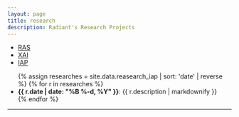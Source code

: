 ```yaml
---
layout: page
title: research
description: Radiant's Research Projects 
---
```


<div class="navbar">
    <div class="navbar-inner">
        <ul class="nav">
            <li><a href="https://radiant-systems-lab.github.io/research_ras.html">RAS</a></li>
            <li><a href="https://radiant-systems-lab.github.io/research_xai.html">XAI</a></li>
            <li><a href="#"  style="text-decoration: underline;">IAP</a></li>
        </ul>
    </div>
</div>

<div>
    <ul class="ResearchSubTab">
    {% assign researches = site.data.reasearch_iap | sort: 'date' | reverse %}
    {% for r in researches %}
      <li>
       <span><b>{{ r.date | date: "%B %-d, %Y" }}</b></span>: {{ r.description | markdownify }}
      </li>
    {% endfor %}
    </ul>
</div>

---
